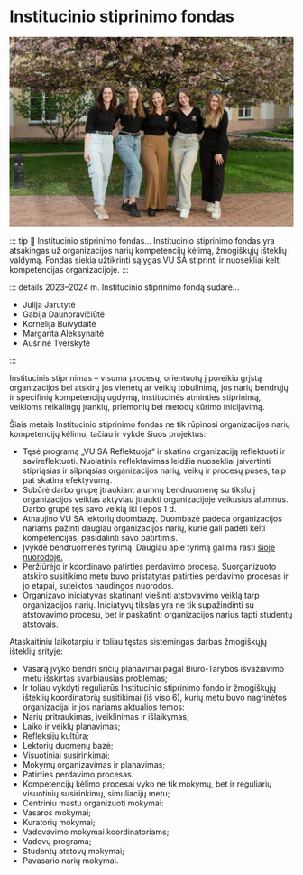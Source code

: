 # Institucinio stiprinimo fondas

![ISF](../public/img/bendros-nuotraukos/ISF.jpg)

::: tip 📖 Institucinio stiprinimo fondas...
Institucinio stiprinimo fondas yra atsakingas už organizacijos narių kompetencijų kėlimą, žmogiškųjų išteklių valdymą. Fondas siekia užtikrinti sąlygas VU SA stiprinti ir nuosekliai kelti kompetencijas organizacijoje.
:::

::: details 2023–2024 m. Institucinio stiprinimo fondą sudarė...

- Julija Jarutytė
- Gabija Daunoravičiūtė
- Kornelija Buivydaitė
- Margarita Aleksynaitė
- Aušrinė Tverskytė

:::

Institucinis stiprinimas – visuma procesų, orientuotų į poreikiu grįstą organizacijos bei atskirų jos vienetų ar veiklų tobulinimą, jos narių bendrųjų ir specifinių kompetencijų ugdymą, institucinės atminties stiprinimą, veikloms reikalingų įrankių, priemonių bei metodų kūrimo inicijavimą.

Šiais metais Institucinio stiprinimo fondas ne tik rūpinosi organizacijos narių kompetencijų kėlimu, tačiau ir vykdė šiuos projektus:

- Tęsė programą „VU SA Reflektuoja“ ir skatino organizaciją reflektuoti ir savireflektuoti. Nuolatinis reflektavimas leidžia nuosekliai įsivertinti stipriąsias ir silpnąsias organizacijos narių, veikų ir procesų puses, taip pat skatina efektyvumą.
- Subūrė darbo grupę įtraukiant alumnų bendruomenę su tikslu į organizacijos veiklas aktyviau įtraukti organizacijoje veikusius alumnus. Darbo grupė tęs savo veiklą iki liepos 1 d.
- Atnaujino VU SA lektorių duombazę. Duombazė padeda organizacijos nariams pažinti daugiau organizacijos narių, kurie gali padėti kelti kompetencijas, pasidalinti savo patirtimis.
- Įvykdė bendruomenės tyrimą. Daugiau apie tyrimą galima rasti [šioje nuorodoje.](/stipri-organizacija//tyrimai#vu-sa-integracijos-tyrimas)
- Peržiūrėjo ir koordinavo patirties perdavimo procesą. Suorganizuoto atskiro susitikimo metu buvo pristatytas patirties perdavimo procesas ir jo etapai, suteiktos naudingos nuorodos.
- Organizavo iniciatyvas skatinant viešinti atstovavimo veiklą tarp organizacijos narių. Iniciatyvų tikslas yra ne tik supažindinti su atstovavimo procesu, bet ir paskatinti organizacijos narius tapti studentų atstovais.

Ataskaitiniu laikotarpiu ir toliau tęstas sistemingas darbas žmogiškųjų išteklių srityje:

- Vasarą įvyko bendri sričių planavimai pagal Biuro-Tarybos išvažiavimo metu išskirtas svarbiausias problemas;
- Ir toliau vykdyti reguliarūs Institucinio stiprinimo fondo ir žmogiškųjų išteklių koordinatorių susitikimai (iš viso 6), kurių metu buvo nagrinėtos organizacijai ir jos nariams aktualios temos:
- Narių pritraukimas, įveiklinimas ir išlaikymas;
- Laiko ir veiklų planavimas;
- Refleksijų kultūra;
- Lektorių duomenų bazė;
- Visuotiniai susirinkimai;
- Mokymų organizavimas ir planavimas;
- Patirties perdavimo procesas.
- Kompetencijų kėlimo procesai vyko ne tik mokymų, bet ir reguliarių visuotinių susirinkimų, simuliacijų metu;
- Centriniu mastu organizuoti mokymai:
- Vasaros mokymai;
- Kuratorių mokymai;
- Vadovavimo mokymai koordinatoriams;
- Vadovų programa;
- Studentų atstovų mokymai;
- Pavasario narių mokymai.

